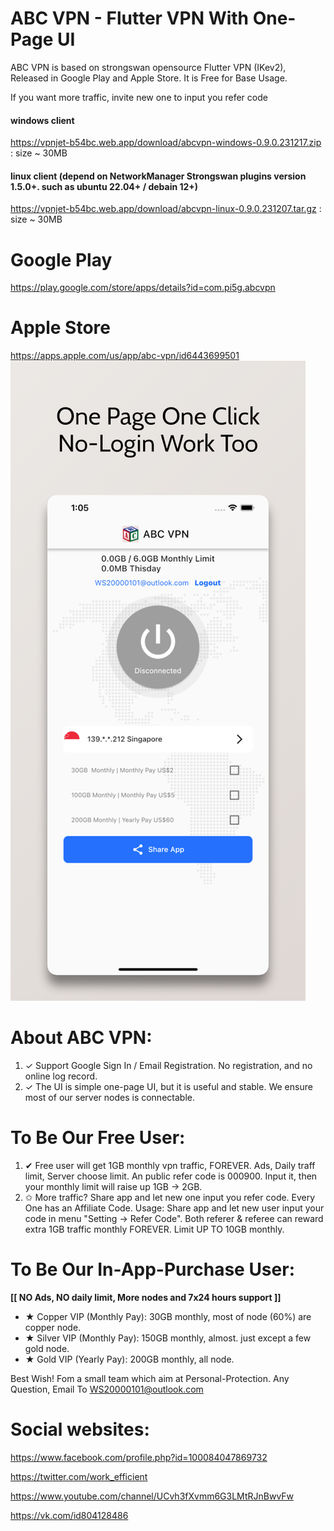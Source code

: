 # ABC VPN - Flutter VPN With One-Page UI
ABC VPN is based on strongswan opensource Flutter VPN (IKev2), Released in Google Play and Apple Store. It is Free for Base Usage.

If you want more traffic, invite new one to input you refer code 

#### windows client 
https://vpnjet-b54bc.web.app/download/abcvpn-windows-0.9.0.231217.zip  : size ~ 30MB

#### linux client (depend on NetworkManager Strongswan plugins version 1.5.0+. such as ubuntu 22.04+ / debain 12+)  
https://vpnjet-b54bc.web.app/download/abcvpn-linux-0.9.0.231207.tar.gz  : size ~ 30MB

# Google Play

<https://play.google.com/store/apps/details?id=com.pi5g.abcvpn>

# Apple Store

<https://apps.apple.com/us/app/abc-vpn/id6443699501>
![](screenshots/ios.screenshot.com.pi5g.abcvpn.webp)


# About ABC VPN:
1. ✓ Support Google Sign In / Email Registration. No registration, and no online log record.
1. ✓ The UI is simple one-page UI, but it is useful and stable.  We ensure most of our server nodes is connectable. 

# To Be Our Free User: 
1. ✔ Free user will get 1GB monthly vpn traffic, FOREVER. Ads, Daily traff limit, Server choose limit. An public refer code is 000900. Input it, then your monthly limit will raise up 1GB -> 2GB. 
1. ✩ More traffic? Share app and let new one input you refer code. Every One has an Affiliate Code. Usage: Share app and let new user input your code in menu "Setting -> Refer Code". Both referer & referee can reward extra 1GB traffic monthly FOREVER. Limit UP TO 10GB monthly.

# To Be Our In-App-Purchase User: 

**[[ NO Ads, NO daily limit, More nodes and 7x24 hours support ]]**
* ★ Copper VIP (Monthly Pay): 30GB monthly,  most of node (60%) are copper node. 
* ★ Silver VIP (Monthly Pay): 150GB monthly, almost. just except a few gold node. 
* ★ Gold VIP   (Yearly  Pay): 200GB monthly, all node. 

Best Wish! Fom a small team which aim at Personal-Protection. Any Question, Email To WS20000101@outlook.com

# Social websites:

<https://www.facebook.com/profile.php?id=100084047869732>

<https://twitter.com/work_efficient>

<https://www.youtube.com/channel/UCvh3fXvmm6G3LMtRJnBwvFw>

<https://vk.com/id804128486>


